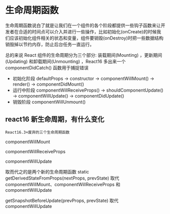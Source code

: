 # 生命周期函数

生命周期函数说白了就是让我们在一个组件的各个阶段都提供一些钩子函数来让开发者在合适的时间点可以介入并进行一些操作，比如初始化(onCreate)的时候我们应该初始化组件相关的状态和变量，组件要销毁(onDestroy)时把一些数据结构销毁掉以节约内存，防止后台任务一直运行。

总的来说 React 组件的生命周期分为三个部分: 装载期间(Mounting) ，更新期间(Updating) 和卸载期间(Unmounting) ，React16 多出来一个 componentDidCatch() 函数用于捕捉错误

- 初始化阶段 defaultProps -> constructor -> componentWillMount() -> render() -> componentDidMount()
- 运行中阶段 componentWillReceiveProps() -> shouldComponentUpdate() -> componentWillUpdate() -> componentDidUpdate()
- 销毁阶段 componentWillUnmount()

## react16 新生命周期，有什么变化

    React16.3+废弃的三个生命周期函数

componentWillMount

componentWillReceiveProps

componentWillUpdate

取而代之的是两个新的生命周期函数
static getDerivedStateFromProps(nextProps, prevState) 取代 componentWillMount、componentWillReceiveProps 和 componentWillUpdate

getSnapshotBeforeUpdate(prevProps, prevState) 取代 componentWillUpdate
